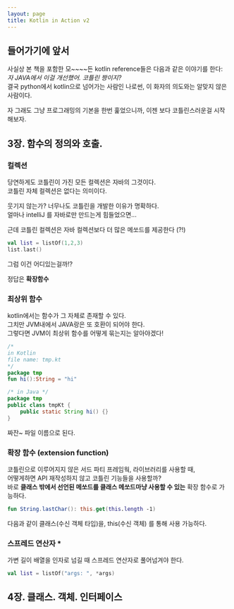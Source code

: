 ```yaml
---
layout: page
title: Kotlin in Action v2
---
```

 
## 들어가기에 앞서
사실상 본 책을 포함한 모~~~~든 kotlin reference들은 다음과 같은 이야기를 한다: <br>
*자 JAVA에서 이걸 개선했어. 코틀린 짱이지?* <br>
결국 python에서 kotlin으로 넘어가는 사람인 나로썬, 이 화자의 의도와는 알맞지 않은 사람이다. <br>

자 그래도 그냥 프로그래밍의 기본을 한번 훑었으니까, 이젠 보다 코틀린스러운걸 시작해보자. <br>

## 3장. 함수의 정의와 호출.

### 컬렉션
당연하게도 코틀린이 가진 모든 컬렉션은 자바의 그것이다. <br>
코틀린 자체 컬렉션은 없다는 의미이다. <br>

웃기지 않는가? 너무나도 코틀린을 개발한 이유가 명확하다.<br>
얼마나 intelliJ 를 자바로만 만드는게 힘들었으면... <br>

근데 코틀린 컬렉션은 자바 컬렉션보다 더 많은 메쏘드를 제공한다 (?!) <br>
```Kotlin
val list = listOf(1,2,3)
list.last()
```

그럼 이건 어디있는걸까!? 

정답은 **확장함수**

### 최상위 함수
kotlin에서는 함수가 그 자체로 존재할 수 있다.<br>
그치만 JVM내에서 JAVA랑은 또 호환이 되어야 한다. <br>
그렇다면 JVM이 최상위 함수를 어떻게 묶는지는 알아야겠다! <br>

```Kotlin
/*
in Kotlin
file name: tmp.kt
*/
package tmp
fun hi():String = "hi"
```
```Java
/* in Java */
package tmp
public class tmpKt {
	public static String hi() {}
}
```
짜잔~ 파일 이름으로 된다. <br>

### 확장 함수 (extension function)
코틀린으로 이루어지지 않은 서드 파티 프레임웍, 라이브러리를 사용할 때, <br>
어떻게하면 API 재작성하지 않고 코틀린 기능들을 사용할까? <br>
바로 **클래스 밖에서 선언된 메쏘드를 클래스 메쏘드마냥 사용할 수 있는** 확장 함수로 가능하다. <br>

```Kotlin
fun String.lastChar(): this.get(this.length -1)
```
다음과 같이 클래스(수신 객체 타입)을, this(수신 객체) 를 통해 사용 가능하다. <br>
				
### 스프레드 연산자 *
가변 길이 배열을 인자로 넘길 때 스프레드 연산자로 풀어넘겨야 한다.
```Kotlin
val list = listOf("args: ", *args)
```

## 4장. 클래스. 객체. 인터페이스
